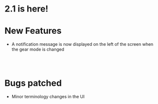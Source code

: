 # 2.1 is here!

# New Features
- A notification message is now displayed on the left of the screen when the gear mode is changed


<br/><br/>

# Bugs patched
- Minor terminology changes in the UI
